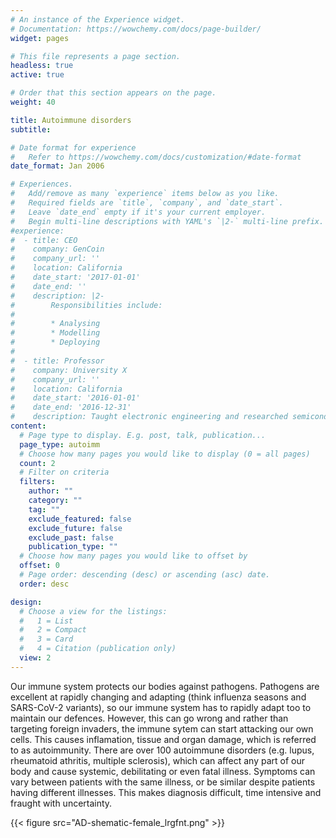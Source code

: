 ```yaml
---
# An instance of the Experience widget.
# Documentation: https://wowchemy.com/docs/page-builder/
widget: pages

# This file represents a page section.
headless: true
active: true

# Order that this section appears on the page.
weight: 40

title: Autoimmune disorders
subtitle:

# Date format for experience
#   Refer to https://wowchemy.com/docs/customization/#date-format
date_format: Jan 2006

# Experiences.
#   Add/remove as many `experience` items below as you like.
#   Required fields are `title`, `company`, and `date_start`.
#   Leave `date_end` empty if it's your current employer.
#   Begin multi-line descriptions with YAML's `|2-` multi-line prefix.
#experience:
#  - title: CEO
#    company: GenCoin
#    company_url: ''
#    location: California
#    date_start: '2017-01-01'
#    date_end: ''
#    description: |2-
#        Responsibilities include: 
#        
#        * Analysing
#        * Modelling
#        * Deploying
#        
#  - title: Professor
#    company: University X
#    company_url: ''
#    location: California
#    date_start: '2016-01-01'
#    date_end: '2016-12-31'
#    description: Taught electronic engineering and researched semiconductor physics.
content:
  # Page type to display. E.g. post, talk, publication...
  page_type: autoimm
  # Choose how many pages you would like to display (0 = all pages)
  count: 2
  # Filter on criteria
  filters:
    author: ""
    category: ""
    tag: ""
    exclude_featured: false
    exclude_future: false
    exclude_past: false
    publication_type: ""
  # Choose how many pages you would like to offset by
  offset: 0
  # Page order: descending (desc) or ascending (asc) date.
  order: desc

design:
  # Choose a view for the listings:
  #   1 = List
  #   2 = Compact
  #   3 = Card
  #   4 = Citation (publication only)
  view: 2
---
```

Our immune system protects our bodies against pathogens. 
Pathogens are excellent at rapidly changing and adapting (think influenza seasons and SARS-CoV-2 variants), so our immune system has to rapidly adapt too to maintain our defences. 
However, this can go wrong and rather than targeting foreign invaders, the immune sytem can start attacking our own cells. 
This causes inflamation, tissue and organ damage, which is referred to as autoimmunity. 
There are over 100 autoimmune disorders (e.g. lupus, rheumatoid athritis, multiple sclerosis), which can affect any part of our body and cause systemic, debilitating or even fatal illness.
Symptoms can vary between patients with the same illness, or be similar despite patients having different illnesses. 
This makes diagnosis difficult, time intensive and fraught with uncertainty.

{{< figure src="AD-shematic-female_lrgfnt.png" >}}
